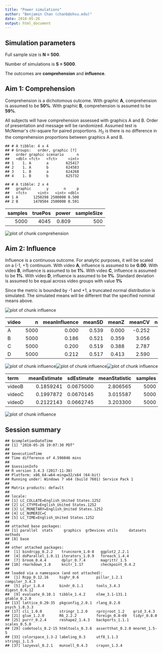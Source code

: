 ```yaml
---
title: "Power simulations"
author: "Benjamin Chan (chanb@ohsu.edu)"
date: 2018-05-26
output: html_document
---
```




## Simulation parameters



Full sample size is **N = 500**.

Number of simulations is **S = 5000**.

The outcomes are **comprehension** and **influence**.


## Aim 1: Comprehension



Comprehension is a dichotomous outcome.
With graphic **A**, comprehension is assumed to be **50%**.
With graphic **B**, comprehension is assumed to be **59%**.

All subjects will have comprehension assessed with graphics A and B.
Order of presentation and message will be randomized.
Assumed test is McNemar's chi-square for paired proportions.
$H_0$ is there is no difference in the comprehension proportions between graphics A and B.


```
## # A tibble: 4 x 4
## # Groups:   order, graphic [?]
##   order graphic scenario      n
##   <dbl> <fct>   <fct>     <int>
## 1    1. A       a        625417
## 2    1. A       b        624583
## 3    1. B       a        624268
## 4    1. B       b        625732
```

```
## # A tibble: 2 x 4
##   graphic       y       n     p
##   <fct>     <int>   <int> <dbl>
## 1 A       1250298 2500000 0.500
## 2 B       1478504 2500000 0.591
```



| samples| truePos| power| sampleSize|
|-------:|-------:|-----:|----------:|
|    5000|    4045| 0.809|        500|

![plot of chunk comprehension](../figures/comprehension-1.png)


## Aim 2: Influence



Influence is a continuous outcome.
For analytic purposes, it will be scaled on a (-1, +1) continuum.
With video **A**, influence is assumed to be **0.00**.
With video **B**, influence is assumed to be **1%**.
With video **C**, influence is assumed to be **1%**.
With video **D**, influence is assumed to be **1%**.
Standard deviation is assumed to be equal across video groups with value **1%**

Since the metric is bounded by -1 and +1, a truncated normal distribution is simulated.
The simulated means will be different that the specified nominal means above.

![plot of chunk influence](../figures/influence-1.png)

|video |    n| meanInfluence| meanSD| meanZ| meanCV| nominalEffectSize|
|:-----|----:|-------------:|------:|-----:|------:|-----------------:|
|A     | 5000|         0.000|  0.539| 0.000| -0.252|              0.00|
|B     | 5000|         0.186|  0.521| 0.359|  3.056|              0.65|
|C     | 5000|         0.200|  0.519| 0.388|  2.787|              0.70|
|D     | 5000|         0.212|  0.517| 0.413|  2.590|              0.75|

![plot of chunk influence](../figures/influence-2.png)![plot of chunk influence](../figures/influence-3.png)![plot of chunk influence](../figures/influence-4.png)

|term   | meanEstimate| sdEstimate| meanStatistic| samples| truePos|  power|
|:------|------------:|----------:|-------------:|-------:|-------:|------:|
|videoB |    0.1859241|  0.0675000|      2.806565|    5000|    3936| 0.7872|
|videoC |    0.1997872|  0.0670145|      3.015587|    5000|    4216| 0.8432|
|videoD |    0.2122143|  0.0662745|      3.203300|    5000|    4443| 0.8886|

![plot of chunk influence](../figures/influence-5.png)


## Session summary


```
## $completionDateTime
## [1] "2018-05-26 19:07:30 PDT"
## 
## $executionTime
## Time difference of 4.596046 mins
## 
## $sessionInfo
## R version 3.4.3 (2017-11-30)
## Platform: x86_64-w64-mingw32/x64 (64-bit)
## Running under: Windows 7 x64 (build 7601) Service Pack 1
## 
## Matrix products: default
## 
## locale:
## [1] LC_COLLATE=English_United States.1252 
## [2] LC_CTYPE=English_United States.1252   
## [3] LC_MONETARY=English_United States.1252
## [4] LC_NUMERIC=C                          
## [5] LC_TIME=English_United States.1252    
## 
## attached base packages:
## [1] parallel  stats     graphics  grDevices utils     datasets  methods  
## [8] base     
## 
## other attached packages:
##  [1] bindrcpp_0.2.2    truncnorm_1.0-8   ggplot2_2.2.1    
##  [4] doParallel_1.0.11 iterators_1.0.9   foreach_1.4.4    
##  [7] broom_0.4.4       dplyr_0.7.4       magrittr_1.5     
## [10] rmarkdown_1.8     knitr_1.17        checkpoint_0.4.2 
## 
## loaded via a namespace (and not attached):
##  [1] Rcpp_0.12.16     highr_0.6        pillar_1.2.1     compiler_3.4.3  
##  [5] plyr_1.8.4       bindr_0.1.1      tools_3.4.3      digest_0.6.12   
##  [9] evaluate_0.10.1  tibble_1.4.2     nlme_3.1-131.1   gtable_0.2.0    
## [13] lattice_0.20-35  pkgconfig_2.0.1  rlang_0.2.0      psych_1.8.3.3   
## [17] cli_1.0.0        stringr_1.2.0    rprojroot_1.2    grid_3.4.3      
## [21] glue_1.2.0       R6_2.2.2         foreign_0.8-69   tidyr_0.8.0     
## [25] purrr_0.2.4      reshape2_1.4.3   backports_1.1.1  scales_0.5.0    
## [29] codetools_0.2-15 htmltools_0.3.6  assertthat_0.2.0 mnormt_1.5-5    
## [33] colorspace_1.3-2 labeling_0.3     utf8_1.1.3       stringi_1.1.5   
## [37] lazyeval_0.2.1   munsell_0.4.3    crayon_1.3.4
```

